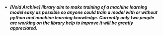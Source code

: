 - ***[Void Archive] library aim to make training of a machine learning model easy as possible so anyone could train a model with or without python and machine learning knowledge. Currently only two people are working on the library help to improve it will be greatly appreciated.***
